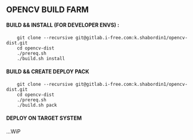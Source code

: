 ## OPENCV BUILD FARM


#### BUILD && INSTALL (FOR DEVELOPER ENVS) :

		git clone --recursive git@gitlab.i-free.com:k.shabordin1/opencv-dist.git
		cd opencv-dist
		./prereq.sh
		./build.sh install 


#### BUILD && CREATE DEPLOY PACK 

		git clone --recursive git@gitlab.i-free.com:k.shabordin1/opencv-dist.git
		cd opencv-dist
		./prereq.sh
		./build.sh pack


#### DEPLOY ON TARGET SYSTEM

...WiP 		 
	
		



